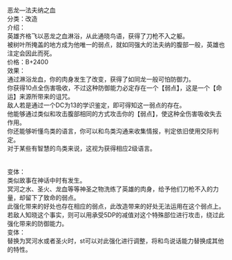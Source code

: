 <title>恶龙―法夫纳之血</title>
<meta name="GENERATOR" content="WinCHM">
<meta http-equiv="Content-Type" content="text/html; charset=gb2312">
<br>恶龙―法夫纳之血
<br>分类：改造
<br>介绍：
<br>        英雄齐格飞以恶龙之血淋浴，从此通晓鸟语，获得了刀枪不入之躯。
<br>       被树叶所掩盖的地方成为他唯一的弱点，就如同强大的法夫纳的腹部一般，英雄也注定会因此而死。
<br>价格：B+2400
<br>效果：
<br>       通过淋浴龙血，你的肉身发生了改变，获得了如同龙一般可怕防御力。
<br>       你获得10点全伤害吸收，不过这种防御能力必定存在一个【弱点】，这是一个【命运】来源所带来的诅咒。
<br>       敌人若是通过一个DC为13的学识鉴定，即可得知这一弱点的存在。
<br>      他能够通过类似和攻击腹部相同的方式攻击你的【弱点】，使这种全伤害吸收失去作用。
<br>       你还能够听懂鸟类的语言，你可以和鸟类沟通来收集情报，判定依旧使用交际判定。
<br>       对于某些有智慧的鸟类来说，这视为获得相应2级语言。
<br>      
<br>
<br>变体：
<br>        类似故事在神话中时有发生。
<br>        冥河之水、圣火、龙血等等神圣之物洗练了英雄的肉身，给予他们刀枪不入的力量，却留下了致命的弱点。
<br>       此强化带来的好处也存在相应的弱点，此改造带来的好处无法运用在这个弱点上。
<br>        若敌人知晓这个事实，则可以用承受5DP的减值对这个特殊部位进行攻击，绕过此强化带来的防御能力。
<br>变体：
<br>        替换为冥河水或者圣火时，st可以对此强化进行调整，将和鸟说话能力替换成其他的特性。
<br>